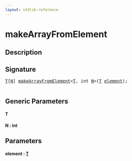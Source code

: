 ```yaml
---
layout: stdlib-reference
---
```


# makeArrayFromElement

## Description





## Signature 

<pre>
<a href="makearrayfromelement-49d.html#typeparam-T" class="code_type">T</a>[<a href="makearrayfromelement-49d.html#decl-N" class="code_var">N</a>] <a href="makearrayfromelement-49d.html">makeArrayFromElement</a>&lt;<a href="makearrayfromelement-49d.html#typeparam-T" class="code_type">T</a>, <span class="code_keyword">int</span> <a href="makearrayfromelement-49d.html#decl-N" class="code_var">N</a>&gt;(<a href="makearrayfromelement-49d.html#typeparam-T" class="code_type">T</a> <a href="makearrayfromelement-49d.html#decl-element" class="code_param">element</a>);

</pre>

## Generic Parameters

####  <a id="typeparam-T"></a>T
####  <a id="decl-N"></a>N  : int

## Parameters

####  <a id="decl-element"></a>element  : [T](makearrayfromelement-49d.html#typeparam-T)

